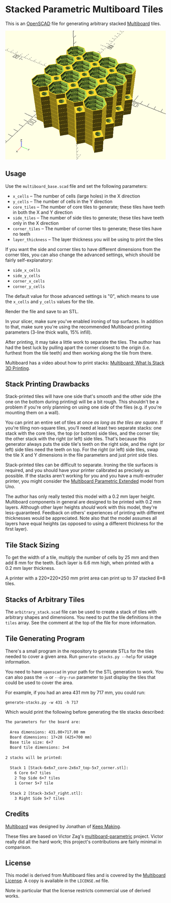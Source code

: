 # Stacked Parametric Multiboard Tiles

This is an [OpenSCAD][] file for generating arbitrary stacked
[Multiboard][] tiles.

  [OpenSCAD]: https://openscad.org/
  [Multiboard]: https://www.multiboard.io/

![Rendering of a stack of Multiboard tiles](/assets/multiboard_base.png)


## Usage

Use the `multiboard_base.scad` file and set the following parameters:

 * `x_cells` – The number of cells (large holes) in the X direction
 * `y_cells` – The number of cells in the Y direction
 * `core_tiles` – The number of core tiles to generate; these tiles have
   teeth in both the X and Y direction
 * `side_tiles` – The number of side tiles to generate; these tiles have
   teeth only in the X direction
 * `corner_tiles` – The number of corner tiles to generate; these tiles
   have no teeth
 * `layer_thickness` – The layer thickness you will be using to print the
   tiles

If you want the side and corner tiles to have different dimensions from
the corner tiles, you can also change the advanced settings, which should
be fairly self-explanatory:

 * `side_x_cells`
 * `side_y_cells`
 * `corner_x_cells`
 * `corner_y_cells`

The default value for those advanced settings is "0", which means to use
the `x_cells` and `y_cells` values for the tile.

Render the file and save to an STL.

In your slicer, make sure you've enabled ironing of top surfaces.  In
addition to that, make sure you're using the recommended Multiboard
printing parameters (3-line thick walls, 15% infill).

After printing, it may take a little work to separate the tiles.  The
author has had the best luck by pulling apart the corner closest to the
origin (i.e. furthest from the tile teeth) and then working along the tile
from there.

Multiboard has a video about how to print stacks:
[Multiboard: What Is Stack 3D Printing](https://youtu.be/xs2urfM0MRM).


## Stack Printing Drawbacks

Stack-printed tiles will have one side that's smooth and the other side
(the one on the bottom during printing) will be a bit rough.  This
shouldn't be a problem if you're only planning on using one side of the
files (e.g. if you're mounting them on a wall).

You can print an entire set of tiles at once _as long as the tiles are
square_.  If you're tiling non-square tiles, you'll need at least two
separate stacks: one stack with the core tiles, the top (or bottom) side
tiles, and the corner tile; the other stack with the right (or left) side
tiles.  That's because this generator always puts the side tile's teeth on
the right side, and the right (or left) side tiles need the teeth on top.
For the right (or left) side tiles, swap the tile X and Y dimensions in
the file parameters and just print side tiles.

Stack-printed tiles can be difficult to separate.  Ironing the tile
surfaces is required, and you should have your printer calibrated as
precisely as possible.  If the stacks aren't working for you and you have
a multi-extruder printer, you might consider the [Multiboard Parametric
Extended][] model from Uno.

  [Multiboard Parametric Extended]: https://www.printables.com/model/882280-multiboard-parametric-extended-openscad

The author has only really tested this model with a 0.2 mm layer height.
Multiboard components in general are designed to be printed with 0.2 mm
layers.  Although other layer heights _should_ work with this model,
they're less-guaranteed.  Feedback on others' experiences of printing with
different thicknesses would be appreciated.  Note also that the model
assumes all layers have equal heights (as opposed to using a
different thickness for the first layer).


## Tile Stack Sizing

To get the width of a tile, multiply the number of cells by 25 mm and then
add 8 mm for the teeth.  Each layer is 6.6 mm high, when printed with a
0.2 mm layer thickness.

A printer with a 220×220×250 mm print area can print up to 37 stacked 8×8
tiles.


## Stacks of Arbitrary Tiles

The `arbitrary_stack.scad` file can be used to create a stack of tiles
with arbitrary shapes and dimensions.  You need to put the tile
definitions in the `tiles` array.  See the comment at the top of the file
for more information.


## Tile Generating Program

There's a small program in the repository to generate STLs for the tiles
needed to cover a given area.  Run `generate-stacks.py --help` for usage
information.

You need to have `openscad` in your path for the STL generation to work.
You can also pass the `-n` or `--dry-run` parameter to just display the
tiles that could be used to cover the area.

For example, if you had an area 431 mm by 717 mm, you could run:

    generate-stacks.py -w 431 -h 717

Which would print the following before generating the tile stacks described:

    The parameters for the board are:
    
      Area dimensions: 431.00×717.00 mm
      Board dimensions: 17×28 (425×700 mm)
      Base tile size: 6×7
      Board tile dimensions: 3×4
    
    2 stacks will be printed:
    
      Stack 1 [Stack-6x6x7_core-2x6x7_top-5x7_corner.stl]:
        6 Core 6×7 tiles
        2 Top Side 6×7 tiles
        1 Corner 5×7 tile
    
      Stack 2 [Stack-3x5x7_right.stl]:
        3 Right Side 5×7 tiles


## Credits

[Multiboard][] was designed by Jonathan of [Keep Making][].

  [Keep Making]: https://www.youtube.com/@Keep-Making

These files are based on Victor Zag's [multiboard-parametric][] project.
Victor really did all the hard work; this project's contributions are
fairly minimal in comparison.

  [multiboard-parametric]: https://github.com/shaggyone/multiboard-parametric


## License

This model is derived from Multiboard files and is covered by the
[Multiboard License][].  A copy is available in the `LICENSE.md` file.

  [Multiboard License]: https://www.multiboard.io/license

Note in particular that the license restricts commercial use of derived
works.
